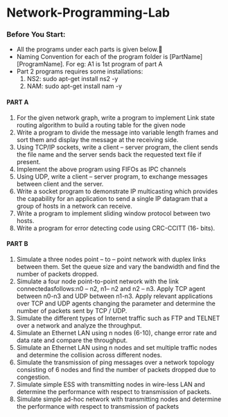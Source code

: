 # Network-Programming-Lab

### Before You Start:
<ul>
  <li> All the programs under each parts is given below.🔻
  <li> Naming Convention for each of the program folder is [PartName][ProgramName]. For eg: A1 is 1st program of part A</li>
  <li> Part 2 programs requires some installations:
    <ol>
        <li>NS2: sudo apt-get install ns2 -y</li>
        <li>NAM: sudo apt-get install nam  -y</li>
    </ol>
  </li>
</ul>

#### PART A
<ol>
  <li>For the given network graph, write a program to implement Link state routing algorithm to build a routing table for the given node</li>
  <li>Write a program to divide the message into variable length frames and sort them and display the message at the receiving side.</li>
  <li>Using TCP/IP sockets, write a client – server program, the client sends the file name and the server sends back the requested text file if present.</li>
  <li>Implement the above program using FIFOs as IPC channels</li>
  <li>Using UDP, write a client – server program, to exchange messages between client and the server.</li>
  <li>Write a socket program to demonstrate IP multicasting which provides the capability for an application to send a single IP datagram that a group of hosts in a network can receive.</li>
  <li>Write a program to implement sliding window protocol between two hosts.</li>
  <li>Write a program for error detecting code using CRC-CCITT (16- bits).</li>
</ol>

#### PART B
<ol>
  <li>Simulate a three nodes point – to – point network with duplex links between them. Set the queue size and vary the bandwidth and find the number of packets dropped.</li>
  <li>Simulate a four node point-to-point network with the link connectedasfollows:n0 – n2, n1– n2 and n2 – n3. Apply TCP agent between n0-n3 and UDP between n1-n3. Apply relevant applications over TCP and UDP agents changing the parameter and determine the number of packets sent by TCP / UDP.</li>
  <li>Simulate the different types of Internet traffic such as FTP and TELNET over a network and analyze the throughput.</li>
  <li>Simulate an Ethernet LAN using n nodes (6-10), change error rate and data rate and compare the throughput.</li>
  <li>Simulate an Ethernet LAN using n nodes and set multiple traffic nodes and determine the collision across different nodes.</li>
  <li>Simulate the transmission of ping messages over a network topology consisting of 6 nodes and find the number of packets dropped due to congestion.</li>
  <li>Simulate simple ESS with transmitting nodes in wire-less LAN and determine the performance with respect to transmission of packets.</li>
  <li>Simulate simple ad-hoc network with transmitting nodes and determine the performance with respect to transmission of packets</li>
</ol>
